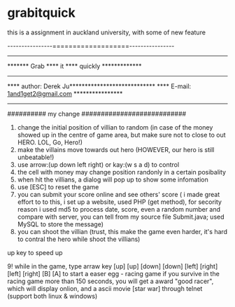 grabitquick
===========

this is a assignment in auckland university, with some of new feature

----------------===================----------------
***************************************************
*******  Grab  **** it ****  quickly  *************
***************************************************
****  author: Derek Ju****************************
****  E-mail: 1and1get2@gmail.com  ****************
***************************************************

##########   my change  ###########################
1. change the initial position of villian to random 
	(in case of the money showed up in the centre of game area, but make sure not to close to out HERO. LOL, Go, Hero!)
2. make the villains move towards out hero (HOWEVER, our hero is still unbeatable!)
3. use arrow:(up down left right) or kay:(w s a d) to control 
4. the cell with money may change position randonly in a certain posibality
5. when hit the villians, a dialog will pop up to show some infomation
6. use [ESC] to reset the game
7. you can submit your score online and see others' score
	( i made great effort to to this, i set up a website, used PHP (get method), for secority reason i used md5 to process date, score, even a random number and compare with server, you can tell from my source file Submit.java; used MySQL to store the message)
8. you can shoot the villian (trust, this make the game even harder, it's hard to contral the hero while shoot the villians)


up key to speed up

9!    while in the game, type arraw key  [up] [up] [down] [down] [left] [right] [left] [right] [B] [A] to start a easer egg - racing game
	if you survive in the racing game more than 150 seconds, you will get a award "good racer", which will display onlion, and a ascii movie [star war] through telnet (support both linux & windows)



